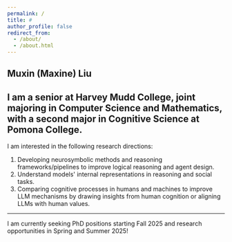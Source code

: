 ```yaml
---
permalink: /
title: #
author_profile: false
redirect_from: 
  - /about/
  - /about.html
---
```

Muxin (Maxine) Liu
---
I am a senior at Harvey Mudd College, joint majoring in **Computer Science and Mathematics**, with a second major in **Cognitive Science** at Pomona College. 
---
I am interested in the following research directions:
1. Developing neurosymbolic methods and reasoning frameworks/pipelines to improve logical reasoning and agent design.
2. Understand models' internal representations in reasoning and social tasks.
3. Comparing cognitive processes in humans and machines to improve LLM mechanisms by drawing insights from human cognition or aligning LLMs with human values.

---

I am currently seeking PhD positions starting Fall 2025 and research opportunities in Spring and Summer 2025!